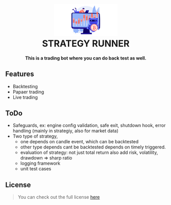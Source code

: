 <h1 align="center">
  <br>
  <img src="https://github.com/iamarya/strategy-runner/blob/main/.github/bot.png?raw=true" alt="" width="200">
  <br>
  STRATEGY RUNNER
</h1>

<h4 align="center">This is a trading bot where you can do back test as well.</h4>

## Features
- Backtesting
- Papaer trading
- Live trading

## ToDo
- Safeguards, ex: engine config validation, safe exit, shutdown hook, error handling (mainly in strategiy, also for market data)
- Two type of strategy, 
  - one depends on candle event, which can be backtested
  - other type depends cant be backtested depends on timely triggered.
  - evaluation of strategy: not just total return also add risk, volatility, drawdown => sharp ratio
  - logging framework
  - unit test cases 
  

## License
>You can check out the full license [here](https://github.com/iamarya/strategy-runner/blob/master/LICENSE)
